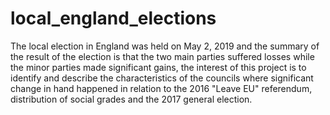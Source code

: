 # local_england_elections
The local election in England was held on May 2, 2019 and the summary of the result of the election is that the two main parties suffered losses while the minor parties made significant gains, the interest of this project is to identify and describe the characteristics of the councils where significant change in hand happened in relation to the 2016 "Leave EU" referendum, distribution of social grades and the 2017 general election.
